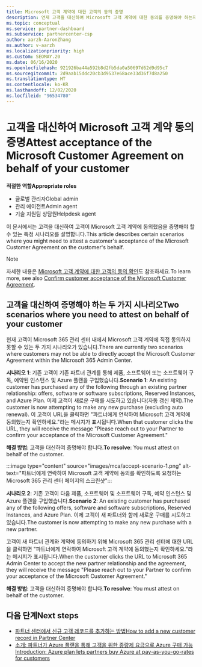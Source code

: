 ```yaml
---
title: Microsoft 고객 계약에 대한 고객의 동의 증명
description: 언제 고객을 대신하여 Microsoft 고객 계약에 대한 동의를 증명해야 하는지 알아봅니다.
ms.topic: conceptual
ms.service: partner-dashboard
ms.subservice: partnercenter-csp
author: aarzh-AaronZhang
ms.author: v-aarzh
ms.localizationpriority: high
ms.custom: SEOMAY.20
ms.date: 06/16/2020
ms.openlocfilehash: 921926ba44a592b8d2fb5da0a50697d62d9d95c7
ms.sourcegitcommit: 2d9aab15ddc20cb3d9537e68ace33d36f7d8a250
ms.translationtype: HT
ms.contentlocale: ko-KR
ms.lasthandoff: 12/02/2020
ms.locfileid: "96534780"
---
```

# <a name="attest-acceptance-of-the-microsoft-customer-agreement-on-behalf-of-your-customer"></a><span data-ttu-id="a4e93-103">고객을 대신하여 Microsoft 고객 계약 동의 증명</span><span class="sxs-lookup"><span data-stu-id="a4e93-103">Attest acceptance of the Microsoft Customer Agreement on behalf of your customer</span></span>


<span data-ttu-id="a4e93-104">**적절한 역할**</span><span class="sxs-lookup"><span data-stu-id="a4e93-104">**Appropriate roles**</span></span>

- <span data-ttu-id="a4e93-105">글로벌 관리자</span><span class="sxs-lookup"><span data-stu-id="a4e93-105">Global admin</span></span>
- <span data-ttu-id="a4e93-106">관리 에이전트</span><span class="sxs-lookup"><span data-stu-id="a4e93-106">Admin agent</span></span>
- <span data-ttu-id="a4e93-107">기술 지원팀 상담원</span><span class="sxs-lookup"><span data-stu-id="a4e93-107">Helpdesk agent</span></span>

<span data-ttu-id="a4e93-108">이 문서에서는 고객을 대신하여 고객이 Microsoft 고객 계약에 동의했음을 증명해야 할 수 있는 특정 시나리오를 설명합니다.</span><span class="sxs-lookup"><span data-stu-id="a4e93-108">This article describes certain scenarios where you might need to attest a customer's acceptance of the Microsoft Customer Agreement on the customer's behalf.</span></span>

>[!NOTE]
><span data-ttu-id="a4e93-109">자세한 내용은 [Microsoft 고객 계약에 대한 고객의 동의 확인](confirm-customer-agreement.md)도 참조하세요.</span><span class="sxs-lookup"><span data-stu-id="a4e93-109">To learn more, see also [Confirm customer acceptance of the Microsoft Customer Agreement](confirm-customer-agreement.md).</span></span>

## <a name="two-scenarios-where-you-need-to-attest-on-behalf-of-your-customer"></a><span data-ttu-id="a4e93-110">고객을 대신하여 증명해야 하는 두 가지 시나리오</span><span class="sxs-lookup"><span data-stu-id="a4e93-110">Two scenarios where you need to attest on behalf of your customer</span></span>

<span data-ttu-id="a4e93-111">현재 고객이 Microsoft 365 관리 센터 내에서 Microsoft 고객 계약에 직접 동의하지 못할 수 있는 두 가지 시나리오가 있습니다.</span><span class="sxs-lookup"><span data-stu-id="a4e93-111">There are currently two scenarios where customers may not be able to directly accept the Microsoft Customer Agreement within the Microsoft 365 Admin Center.</span></span>

<span data-ttu-id="a4e93-112">**시나리오 1**: 기존 고객이 기존 파트너 관계를 통해 제품, 소프트웨어 또는 소프트웨어 구독, 예약된 인스턴스 및 Azure 플랜을 구입했습니다.</span><span class="sxs-lookup"><span data-stu-id="a4e93-112">**Scenario 1**: An existing customer has purchased any of the following through an existing partner relationship: offers, software or software subscriptions, Reserved Instances, and Azure Plan.</span></span> <span data-ttu-id="a4e93-113">이제 고객이 새로운 구매를 시도하고 있습니다(자동 갱신 제외).</span><span class="sxs-lookup"><span data-stu-id="a4e93-113">The customer is now attempting to make any new purchase (excluding auto renewal).</span></span> <span data-ttu-id="a4e93-114">이 고객이 URL을 클릭하면 "파트너에게 연락하여 Microsoft 고객 계약에 동의했는지 확인하세요."라는 메시지가 표시됩니다.</span><span class="sxs-lookup"><span data-stu-id="a4e93-114">When that customer clicks the URL, they will receive the message "Please reach out to your Partner to confirm your acceptance of the Microsoft Customer Agreement."</span></span>  

<span data-ttu-id="a4e93-115">**해결 방법**: 고객을 대신하여 증명해야 합니다.</span><span class="sxs-lookup"><span data-stu-id="a4e93-115">**To resolve**: You must attest on behalf of the customer.</span></span>

:::image type="content" source="images/mca/accept-scenario-1.png" alt-text="파트너에게 연락하여 Microsoft 고객 계약에 동의를 확인하도록 요청하는 Microsoft 365 관리 센터 페이지의 스크린샷":::

<span data-ttu-id="a4e93-117">**시나리오 2**: 기존 고객이 다음 제품, 소프트웨어 및 소프트웨어 구독, 예약 인스턴스 및 Azure 플랜을 구입했습니다.</span><span class="sxs-lookup"><span data-stu-id="a4e93-117">**Scenario 2**: An existing customer has purchased any of the following offers, software and software subscriptions, Reserved Instances, and Azure Plan.</span></span> <span data-ttu-id="a4e93-118">이제 고객이 새 파트너와 함께 새로운 구매를 시도하고 있습니다.</span><span class="sxs-lookup"><span data-stu-id="a4e93-118">The customer is now attempting to make any new purchase with a new partner.</span></span>

<span data-ttu-id="a4e93-119">고객이 새 파트너 관계와 계약에 동의하기 위해 Microsoft 365 관리 센터에 대한 URL을 클릭하면 "파트너에게 연락하여 Microsoft 고객 계약에 동의했는지 확인하세요."라는 메시지가 표시됩니다.</span><span class="sxs-lookup"><span data-stu-id="a4e93-119">When the customer clicks the URL to Microsoft 365 Admin Center to accept the new partner relationship and the agreement, they will receive the message "Please reach out to your Partner to confirm your acceptance of the Microsoft Customer Agreement."</span></span>  

<span data-ttu-id="a4e93-120">**해결 방법**: 고객을 대신하여 증명해야 합니다.</span><span class="sxs-lookup"><span data-stu-id="a4e93-120">**To resolve**: You must attest on behalf of the customer.</span></span>  

## <a name="next-steps"></a><span data-ttu-id="a4e93-121">다음 단계</span><span class="sxs-lookup"><span data-stu-id="a4e93-121">Next steps</span></span>

- [<span data-ttu-id="a4e93-122">파트너 센터에서 신규 고객 레코드를 추가하는 방법</span><span class="sxs-lookup"><span data-stu-id="a4e93-122">How to add a new customer record in Partner Center</span></span>](add-a-new-customer.md)
- [<span data-ttu-id="a4e93-123">소개: 파트너가 Azure 플랜을 통해 고객을 위한 종량제 요금으로 Azure 구매 가능</span><span class="sxs-lookup"><span data-stu-id="a4e93-123">Introduction: Azure plan lets partners buy Azure at pay-as-you-go-rates for customers</span></span>](azure-plan-lp.md)
